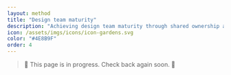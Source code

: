 ```yaml
---
layout: method
title: "Design team maturity"
description: "Achieving design team maturity through shared ownership and accountability of goals and outcomes."
icon: /assets/imgs/icons/icon-gardens.svg
color: "#4E8B9F"
order: 4
---
```


> 🚧 This page is in progress. Check back again soon. 🚧